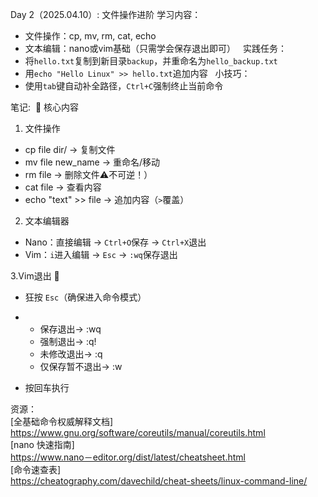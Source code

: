Day 2（2025.04.10）: 文件操作进阶
学习内容：  
- 文件操作：cp, mv, rm, cat, echo  
- 文本编辑：nano或vim基础（只需学会保存退出即可）  
实践任务：  
- 将`hello.txt`复制到新目录`backup`，并重命名为`hello_backup.txt`  
- 用`echo "Hello Linux" >> hello.txt`追加内容  
小技巧：  
- 使用`tab`键自动补全路径，`Ctrl+C`强制终止当前命令

笔记: 
🔑 核心内容  
1. 文件操作
- cp file dir/ → 复制文件  
- mv file new_name → 重命名/移动  
- rm file → 删除文件⚠️不可逆！）  
- cat file → 查看内容  
- echo "text" >> file → 追加内容（`>`覆盖）  

2. 文本编辑器  
- Nano：直接编辑 → `Ctrl+O`保存 → `Ctrl+X`退出  
- Vim：`i`进入编辑 → `Esc` → `:wq`保存退出

3.Vim退出 🚪  
- 狂按 `Esc`（确保进入命令模式）  
-
  - 保存退出→ :wq
  - 强制退出→ :q!
  - 未修改退出→ :q
  - 仅保存暂不退出→ :w

- 按回车执行 

资源：  
[全基础命令权威解释文档]  
https://www.gnu.org/software/coreutils/manual/coreutils.html  
[nano 快速指南]  
https://www.nano－editor.org/dist/latest/cheatsheet.html  
[命令速查表]  
https://cheatography.com/davechild/cheat-sheets/linux-command-line/
